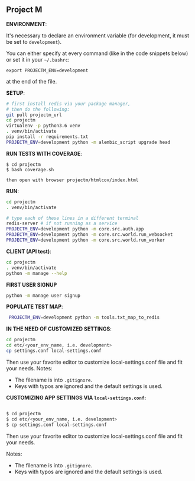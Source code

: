 Project M
---

**ENVIRONMENT**:

It's necessary to declare an environment variable (for development, it must be set to `development`).

You can either specify at every command (like in the code snippets below) or set it in your `~/.bashrc`:

```
export PROJECTM_ENV=development
```
at the end of the file.

**SETUP**: 
```bash
# first install redis via your package manager,
# then do the following:
git pull projectm_url
cd projectm
virtualenv -p python3.6 venv
. venv/bin/activate
pip install -r requirements.txt
PROJECTM_ENV=development python -m alembic_script upgrade head
```

**RUN TESTS WITH COVERAGE**:
```
$ cd projectm
$ bash coverage.sh

then open with browser projectm/htmlcov/index.html
```
**RUN**:

```bash
cd projectm
. venv/bin/activate

# type each of these lines in a different terminal
redis-server # if not running as a service
PROJECTM_ENV=development python -m core.src.auth.app
PROJECTM_ENV=development python -m core.src.world.run_websocket
PROJECTM_ENV=development python -m core.src.world.run_worker
```

**CLIENT (API test)**:

```bash
cd projectm
. venv/bin/activate
python -m manage --help 
```

**FIRST USER SIGNUP**
```bash
python -m manage user signup
```

**POPULATE TEST MAP**:
```bash
 PROJECTM_ENV=development python -m tools.txt_map_to_redis
```

**IN THE NEED OF CUSTOMIZED SETTINGS**:
```bash
cd projectm
cd etc/<your_env_name, i.e. development>
cp settings.conf local-settings.conf
```
Then use your favorite editor to customize local-settings.conf file and fit your needs.
Notes: 

- The filename is into `.gitignore`.
- Keys with typos are ignored and the default settings is used.


**CUSTOMIZING APP SETTINGS VIA `local-settings.conf`:**

```bash

$ cd projectm
$ cd etc/<your_env_name, i.e. development>
$ cp settings.conf local-settings.conf
```
Then use your favorite editor to customize local-settings.conf file and fit your needs.

Notes: 
- The filename is into `.gitignore`.
- Keys with typos are ignored and the default settings is used.

